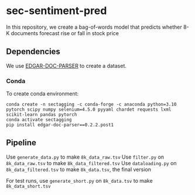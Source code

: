 # sec-sentiment-pred

In this repository, we create a bag-of-words model that predicts whether 8-K documents forecast rise or fall in stock price

## Dependencies

We use [EDGAR-DOC-PARSER](https://kamilkrukowski.github.io/EDGAR-DOC-PARSER) to create a dataset.

### Conda

To create conda environment:
```
conda create -n sectagging -c conda-forge -c anaconda python=3.10 pytorch scipy numpy selenium=4.5.0 pyyaml chardet requests lxml scikit-learn pandas pytorch
conda activate sectagging
pip install edgar-doc-parser==0.2.2.post1
```
## Pipeline

Use ```generate_data.py``` to make ```8k_data_raw.tsv```
Use ```filter.py``` on ```8k_data_raw.tsv``` to make ```8k_data_filtered.tsv```
Use ```dataloading.py``` on ```8k_data_filtered.tsv``` to make ```8k_data.tsv```, the final version

For test runs, use ```generate_short.py``` on ```8k_data.tsv``` to make ```8k_data_short.tsv```
